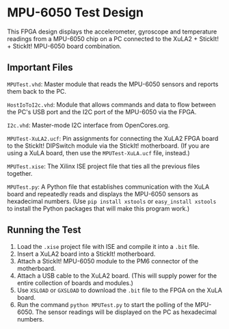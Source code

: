 MPU-6050 Test Design
======================================================

This FPGA design displays the accelerometer, gyroscope and
temperature readings from a MPU-6050 chip on a PC connected to the
XuLA2 + StickIt! + StickIt! MPU-6050 board combination.


Important Files
-----------------------------------------------------

`MPUTest.vhd`: Master module that reads the MPU-6050 sensors and
   reports them back to the PC.
   
`HostIoToI2c.vhd`: Module that allows commands and data to flow
   between the PC's USB port and the I2C port of the MPU-6050 via the FPGA.
   
`I2c.vhd`: Master-mode I2C interface from OpenCores.org.

`MPUTest-XuLA2.ucf`: Pin assignments for connecting the XuLA2 FPGA
   board to the StickIt! DIPSwitch module via the StickIt! motherboard.
   (If you are using a XuLA board, then use the `MPUTest-XuLA.ucf` file, instead.)

`MPUTest.xise`: The Xilinx ISE project file that ties all the previous files together.

`MPUTest.py`: A Python file that establishes communication with the XuLA board
   and repeatedly reads and displays the MPU-6050 sensors as hexadecimal numbers.
   (Use `pip install xstools` or `easy_install xstools` to install the Python
   packages that will make this program work.)


   Running the Test
-----------------------------------------------------

1. Load the `.xise` project file with ISE and compile it into a `.bit` file.
2. Insert a XuLA2 board into a StickIt! motherboard.
3. Attach a StickIt! MPU-6050 module to the PM6 connector of the motherboard.
4. Attach a USB cable to the XuLA2 board. (This will supply power for the
   entire collection of boards and modules.)
5. Use `XSLOAD` or `GXSLOAD` to download the `.bit` file to the FPGA on the XuLA board.
6. Run the command `python MPUTest.py` to start the polling of the MPU-6050.
   The sensor readings will be displayed on the PC as hexadecimal numbers.

